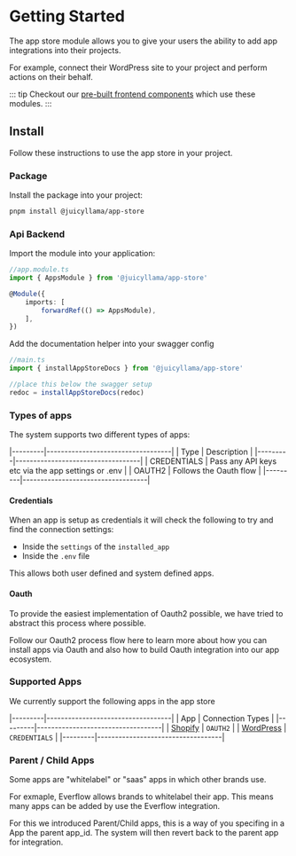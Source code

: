 # Getting Started

The app store module allows you to give your users the ability to add app integrations into their projects.

For example, connect their WordPress site to your project and perform actions on their behalf.

::: tip
Checkout our [pre-built frontend components](../../frontend/core/components/app-store/README.md) which use these modules.
:::

## Install

Follow these instructions to use the app store in your project.

### Package

Install the package into your project:

```bash
pnpm install @juicyllama/app-store
```

### Api Backend

Import the module into your application:

```typescript
//app.module.ts
import { AppsModule } from '@juicyllama/app-store'

@Module({
	imports: [
		forwardRef(() => AppsModule),
	],
})
```

Add the documentation helper into your swagger config

```typescript
//main.ts
import { installAppStoreDocs } from '@juicyllama/app-store'

//place this below the swagger setup
redoc = installAppStoreDocs(redoc)
```

### Types of apps

The system supports two different types of apps:

|---------|-----------------------------------|
| Type    | Description |
|---------|-----------------------------------|
| CREDENTIALS  | Pass any API keys etc via the app settings or .env |
| OAUTH2 | Follows the Oauth flow |
|---------|-----------------------------------|


#### Credentials

When an app is setup as credentials it will check the following to try and find the connection settings:

- Inside the `settings` of the `installed_app`
- Inside the `.env` file

This allows both user defined and system defined apps.

#### Oauth

To provide the easiest implementation of Oauth2 possible, we have tried to abstract this process where possible.

Follow our Oauth2 process flow here to learn more about how you can install apps via Oauth and also how to build Oauth integration into our app ecosystem.

### Supported Apps

We currently support the following apps in the app store

|---------|-----------------------------------|
| App    | Connection Types |
|---------|-----------------------------------|
| [Shopify](/apps/shopify/readme)  | `OAUTH2` |
| [WordPress](/apps/wordpress/readme) | `CREDENTIALS` |
|---------|-----------------------------------|

### Parent / Child Apps

Some apps are "whitelabel" or "saas" apps in which other brands use.

For exmaple, Everflow allows brands to whitelabel their app. This means many apps can be added by use the Everflow integration.

For this we introduced Parent/Child apps, this is a way of you specifing in a App the parent app_id. The system will then revert back to the parent app for integration.
